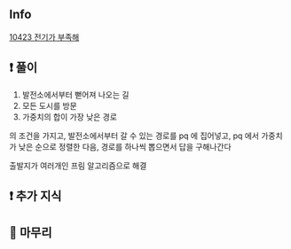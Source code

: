 ## Info

<a href="https://www.acmicpc.net/problem/10423" rel="nofollow">10423 전기가 부족해</a>

## ❗ 풀이

1. 발전소에서부터 뻗어져 나오는 길
2. 모든 도시를 방문
3. 가중치의 합이 가장 낮은 경로

의 조건을 가지고, 발전소에서부터 갈 수 있는 경로를 pq 에 집어넣고, pq 에서 가중치가
낮은 순으로 정렬한 다음, 경로를 하나씩 뽑으면서 답을 구해나간다

출발지가 여러개인 프림 알고리즘으로 해결

## ❗ 추가 지식

## 🙂 마무리

